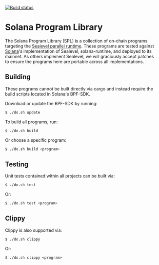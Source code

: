 [![Build status][travis-image]][travis-url]

[travis-image]: https://travis-ci.org/solana-labs/solana-program-library.svg?branch=master
[travis-url]: https://travis-ci.org/solana-labs/solana-program-library

# Solana Program Library

The Solana Program Library (SPL) is a collection of on-chain programs targeting
the [Sealevel parallel runtime](https://medium.com/solana-labs/sealevel-parallel-processing-thousands-of-smart-contracts-d814b378192).
These programs are tested against [Solana](https://solana.com)'s implementation
of Sealevel, solana-runtime, and deployed to its mainnet.  As others implement
Sealevel, we will graciously accept patches to ensure the programs here are
portable across all implementations.

## Building

These programs cannot be built directly via cargo and instead require the build scripts located in Solana's BPF-SDK.

Download or update the BPF-SDK by running:
```bash
$ ./do.sh update
```

To build all programs, run:
```bash
$ ./do.sh build
```

Or choose a specific program:
```bash
$ ./do.sh build <program>
```

## Testing

Unit tests contained within all projects can be built via:
```bash
$ ./do.sh test
```

Or:
```bash
$ ./do.sh test <program>
```

## Clippy

Clippy is also supported via:
```bash
$ ./do.sh clippy
```

Or:
```
$ ./do.sh clippy <program>
```
